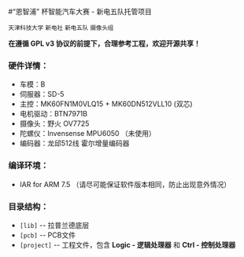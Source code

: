 #“恩智浦” 杯智能汽车大赛 - 新电五队托管项目

 `天津科技大学` `新电社` `新电五队` `摄像头组`

 **在遵循 GPL v3 协议的前提下，合理参考工程，欢迎开源共享！** 


### 硬件详情：

- 车模：B
- 伺服器：SD-5
- 主控：MK60FN1M0VLQ15 + MK60DN512VLL10 (双芯)
- 电机驱动：BTN7971B
- 摄像头：野火 OV7725
- 陀螺仪：Invensense MPU6050 （未使用）
- 编码器：龙邱512线 霍尔增量编码器

### 编译环境：

- IAR for ARM 7.5 （请尽可能保证软件版本相同，防止出现意外情况）

### 目录结构：

- `[lib]` -- 拉普兰德底层
- `[pcb]` -- PCB文件
- `[project]` -- 工程文件，包含 **Logic - 逻辑处理器** 和 **Ctrl - 控制处理器** 